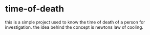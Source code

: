 # time-of-death
this is a simple project used to know the time of death of a person for investigation. the idea behind the concept is newtons law of cooling.

